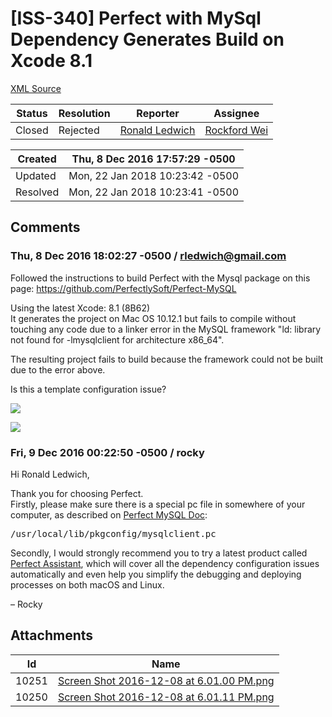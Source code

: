 # [ISS-340] Perfect with MySql Dependency Generates Build on Xcode 8.1

[XML Source](./xml/ISS-340.xml)
<p></p>





Status|Resolution|Reporter|Assignee
------|----------|--------|--------
Closed|Rejected|[Ronald Ledwich](rledwich@gmail.com)|[Rockford Wei]($rocky)





Created|Thu, 8 Dec 2016 17:57:29 -0500
-------|--------------
Updated|Mon, 22 Jan 2018 10:23:42 -0500
Resolved|Mon, 22 Jan 2018 10:23:41 -0500


## Comments




### Thu, 8 Dec 2016 18:02:27 -0500 / rledwich@gmail.com 

<p><p>Followed the instructions to build Perfect with the Mysql package on this page: <a href="https://github.com/PerfectlySoft/Perfect-MySQL" class="external-link" rel="nofollow">https://github.com/PerfectlySoft/Perfect-MySQL</a></p>

<p>Using the latest Xcode: 8.1 (8B62)<br/>
It generates the project on Mac OS 10.12.1 but fails to compile without touching any code due to a linker error in the MySQL framework   "ld: library not found for -lmysqlclient for architecture x86_64".    </p>

<p>The resulting project fails to build because the framework could not be built due to the error above.</p>

<p>Is this a template configuration issue?</p>

<p><span class="image-wrap" style=""><a id="10250_thumb" href="http://jira.perfect.org:8080/secure/attachment/10250/10250_Screen+Shot+2016-12-08+at+6.01.11+PM.png" title="Screen Shot 2016-12-08 at 6.01.11 PM.png" file-preview-type="image" file-preview-id="10250" file-preview-title="Screen Shot 2016-12-08 at 6.01.11 PM.png"><img src="http://jira.perfect.org:8080/secure/thumbnail/10250/_thumb_10250.png" style="border: 0px solid black" /></a></span></p>

<p><span class="image-wrap" style=""><a id="10251_thumb" href="http://jira.perfect.org:8080/secure/attachment/10251/10251_Screen+Shot+2016-12-08+at+6.01.00+PM.png" title="Screen Shot 2016-12-08 at 6.01.00 PM.png" file-preview-type="image" file-preview-id="10251" file-preview-title="Screen Shot 2016-12-08 at 6.01.00 PM.png"><img src="http://jira.perfect.org:8080/secure/thumbnail/10251/_thumb_10251.png" style="border: 0px solid black" /></a></span></p></p>


### Fri, 9 Dec 2016 00:22:50 -0500 / rocky 

<p><p>Hi Ronald Ledwich,</p>

<p>Thank you for choosing Perfect. <br/>
Firstly, please make sure there is a special pc file in somewhere of your computer, as described on <a href="http://perfect.org/docs/MySQL.html" class="external-link" rel="nofollow">Perfect MySQL Doc</a>:</p>

<div class="code panel" style="border-width: 1px;"><div class="codeContent panelContent">
<pre class="code-java">/usr/local/lib/pkgconfig/mysqlclient.pc
</pre>
</div></div>

<p>Secondly, I would strongly recommend you to try a latest product called <a href="http://www.perfect.org/en/assistant/" class="external-link" rel="nofollow">Perfect Assistant</a>, which will cover all the dependency configuration issues automatically and even help you simplify the debugging and deploying processes on both macOS and Linux.</p>


<p>– Rocky</p></p>

## Attachments





Id|Name
------|------------
10251|[Screen Shot 2016-12-08 at 6.01.00 PM.png](../attachment/10251/Screen+Shot+2016-12-08+at+6.01.00+PM.png)
10250|[Screen Shot 2016-12-08 at 6.01.11 PM.png](../attachment/10250/Screen+Shot+2016-12-08+at+6.01.11+PM.png)

